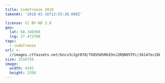 ```yaml
---
title: Codefreeze 2018
takenAt: '2018-01-16T12:55:38.000Z'

license: CC BY-ND 3.0
geo:
  lat: 68.340366
  lng: 27.473708
tags:
  - codefreeze
url: >-
  //images.ctfassets.net/bncv3c2gt878/7hQVh0SRk93ni2RQN95TFc/16147ec2bb3328bb7a6b81ccf6987d82/codefreeze-2018_28023259079_o
size: 3516756
image:
  width: 4192
  height: 2358
---
```

